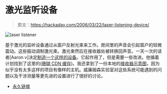 # 激光监听设备

> 原文：<https://hackaday.com/2006/03/22/laser-listening-device/>

![laser listener](img/2e6040a2a668bb91462105137074bf35.png)

基于激光的监听设备通过从窗户反射光束来工作。房间里的声音会引起窗户的轻微震动。这些振动调制激光束。激光束然后在接收器处被转换回声音。一天一次的读者[Aaron v]决定[制造一个这样的设备](http://anightlight.com/resized/)。它起作用了，但是需要一些改进。他循着计划找到了这里的([珊瑚 CDN 缓存](http://gbppr.dyndns.org.nyud.net:8090/PROJ/mil/laserl/))。我还拿到了一份本地的[接收器示意图](http://img.engadget.com/commimg/3060000000059210.PNG?0.7780514075586857)，因为似乎没有太多这样的项目有像样的主机。威廉姆森实验室对这些系统可能遇到的问题以及干涉测量等更先进的设置进行了很好的讨论。

*   [永久链接](http://anightlight.com/resized/)